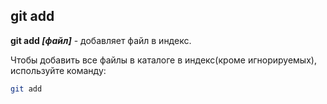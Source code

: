 ## git add

**git add *[файл]*** - добавляет файл в индекс.

Чтобы добавить все файлы в каталоге в индекс(кроме игнорируемых), используйте команду:

```bash
git add
```

